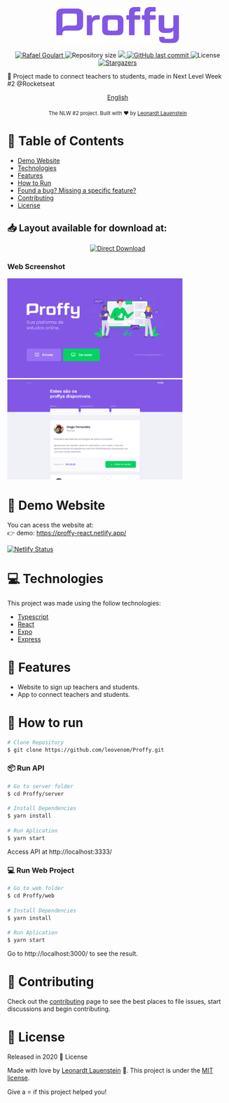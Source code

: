 <p align="center">
   <img src="./github/logo.png" alt="Proffy" width="280"/>
</p>

<p align="center">	
   <a href="https://www.linkedin.com/in/leonardtlauenstein/">
      <img alt="Rafael Goulart" src="https://img.shields.io/badge/-Leonardt-8257E5?style=flat&logo=Linkedin&logoColor=white" />
   </a>
  <img alt="Repository size" src="https://img.shields.io/github/repo-size/leovenom/proffy?color=774DD6">

  <a aria-label="Completed" href="https://nextlevelweek.com/episodios/omnistack/edicao/2">
    <img src="https://img.shields.io/badge/Proffy-NLW 2.0-8257E5?logo=data:image/png;base64,iVBORw0KGgoAAAANSUhEUgAAABAAAAAQCAMAAAAoLQ9TAAAALVBMVEVHcExxWsF0XMJzXMJxWcFsUsD///9jRrzY0u6Xh9Gsn9n39fyMecy0qd2bjNJWBT0WAAAABHRSTlMA2Do606wF2QAAAGlJREFUGJVdj1cWwCAIBLEsRU3uf9xobDH8+GZwUYi8i6ucJwrxKE+7D0G9Q4vlYqtmCSjndr4CgCgzlyFgfKfKCVO0LrPKjmiqMxGXkJwNnXskqWG+1oSM+BSwD8f29YLNjvx/OQrn+g99oQSoNmt3PgAAAABJRU5ErkJggg=="></img>
  </a>
  <a href="https://github.com/leovenom/proffy/commits/master">
    <img alt="GitHub last commit" src="https://img.shields.io/github/last-commit/leovenom/proffy?color=774DD6">
  </a> 
  <img alt="License" src="https://img.shields.io/badge/license-MIT-8257E5">
  <a href="https://github.com/leovenom/proffy/stargazers">
    <img alt="Stargazers" src="https://img.shields.io/github/stars/leovenom/proffy?color=8257E5&logo=github">
  </a>
</p>

 :rocket: Project made to connect teachers to students, made in Next Level Week #2 @Rocketseat

<p align="center">
    <a href="README.md">English</a>
 </p>

<div align="center">
  <sub>The NLW #2 project. Built with ❤︎ by
    <a href="https://github.com/leovenom">Leonardt Lauenstein</a>
  </sub>
</div>

# :pushpin: Table of Contents

* [Demo Website](#eyes-demo-website)   
* [Technologies](#computer-technologies)
* [Features](#rocket-features)
* [How to Run](#construction_worker-how-to-run)
* [Found a bug? Missing a specific feature?](#bug-issues)
* [Contributing](#tada-contributing)
* [License](#closed_book-license)

<h2 align="left"> 📥 Layout available for download at: </h2>
<p align="center">
    <a title="Download .fig Web" href="https://s3.us-west-2.amazonaws.com/secure.notion-static.com/17c8198d-4e67-4838-b18b-440cd2fdf37e/Proffy_Web.fig?X-Amz-Algorithm=AWS4-HMAC-SHA256&X-Amz-Credential=AKIAT73L2G45O3KS52Y5%2F20200804%2Fus-west-2%2Fs3%2Faws4_request&X-Amz-Date=20200804T053236Z&X-Amz-Expires=86400&X-Amz-Signature=ba4ac9b73aca8c78671e5a872403d63b58e4ad69e3fd2d50b0ca57797173906d&X-Amz-SignedHeaders=host&response-content-disposition=filename%20%3D%22Proffy_Web.fig%22">
        <img alt="Direct Download" src="https://img.shields.io/badge/Download Web-black?style=flat-square&logo=figma&logoColor=red" width="200px" />
    </a>
</p>

### Web Screenshot
<div>
   <img src="./github/web-landing.png" width="400px">
   <img src="./github/web-list.png" width="400px">
</div>

# :eyes: Demo Website
You can acess the website at:     
👉  demo: https://proffy-react.netlify.app/

<a href="https://app.netlify.com/sites/proffy-react/deploys" rel="nofollow"><img src="https://camo.githubusercontent.com/4616100dd5d5ab23054877ad948966b2c08aa134/68747470733a2f2f6170692e6e65746c6966792e636f6d2f6170692f76312f6261646765732f36623133613462312d393665312d346666332d383665332d3463396239383163373763662f6465706c6f792d737461747573" alt="Netlify Status" data-canonical-src="https://api.netlify.com/api/v1/badges/6b13a4b1-96e1-4ff3-86e3-4c9b981c77cf/deploy-status" style="max-width:100%;"></a>

# :computer: Technologies
This project was made using the follow technologies:

* [Typescript](https://www.typescriptlang.org/)      
* [React](https://reactjs.org/)      
* [Expo](https://expo.io/)       
* [Express](https://expressjs.com/)      

# :rocket: Features

* Website to sign up teachers and students.
* App to connect teachers and students.

# :construction_worker: How to run
```bash
# Clone Repository
$ git clone https://github.com/leovenom/Proffy.git
```
### 📦 Run API

```bash
# Go to server folder
$ cd Proffy/server

# Install Dependencies
$ yarn install

# Run Aplication
$ yarn start
```
Access API at http://localhost:3333/

### 💻 Run Web Project

```bash
# Go to web folder
$ cd Proffy/web

# Install Dependencies
$ yarn install

# Run Aplication
$ yarn start
```
Go to http://localhost:3000/ to see the result.


# :tada: Contributing

Check out the [contributing](./CONTRIBUTING.md) page to see the best places to file issues, start discussions and begin contributing.

# :closed_book: License

Released in 2020 :closed_book: License

Made with love by [Leonardt Lauenstein](https://github.com/leovenom) 🚀.
This project is under the [MIT license](./LICENSE).


Give a ⭐️ if this project helped you!
